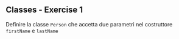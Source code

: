 ## Classes - Exercise 1

Definire la classe `Person` che accetta due parametri nel costruttore `firstName` e `lastName`